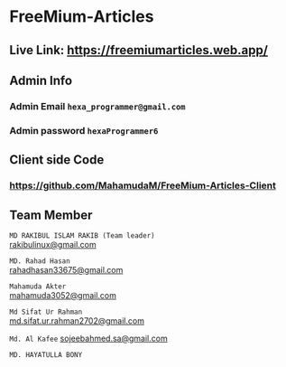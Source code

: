 # FreeMium-Articles

## Live Link:  https://freemiumarticles.web.app/



## Admin Info

### Admin Email `hexa_programmer@gmail.com` 
### Admin password `hexaProgrammer6`



## Client side Code

### https://github.com/MahamudaM/FreeMium-Articles-Client




## Team Member

`MD RAKIBUL ISLAM RAKIB (Team leader)`  \
rakibulinux@gmail.com 

`MD. Rahad Hasan`\
rahadhasan33675@gmail.com 

`Mahamuda Akter`\
mahamuda3052@gmail.com 

`Md Sifat Ur Rahman`\
md.sifat.ur.rahman2702@gmail.com 

`Md. Al Kafee`
sojeebahmed.sa@gmail.com

`MD. HAYATULLA BONY`
